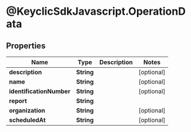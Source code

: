 # @KeyclicSdkJavascript.OperationData

## Properties
Name | Type | Description | Notes
------------ | ------------- | ------------- | -------------
**description** | **String** |  | [optional] 
**name** | **String** |  | [optional] 
**identificationNumber** | **String** |  | [optional] 
**report** | **String** |  | 
**organization** | **String** |  | [optional] 
**scheduledAt** | **String** |  | [optional] 


